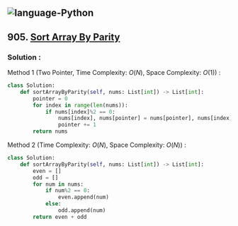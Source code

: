 ![language-Python](https://img.shields.io/badge/%20-Python-ffd43b?style=for-the-badge&logo=PYTHON)
---

## 905. [Sort Array By Parity](https://leetcode.com/problems/sort-array-by-parity)

### Solution :

Method 1 (Two Pointer, Time Complexity: $O(N)$, Space Complexity: $O(1)$) :
```python
class Solution:
    def sortArrayByParity(self, nums: List[int]) -> List[int]:
        pointer = 0
        for index in range(len(nums)):
            if nums[index]%2 == 0:
                nums[index], nums[pointer] = nums[pointer], nums[index]
                pointer += 1
        return nums
```

Method 2 (Time Complexity: $O(N)$, Space Complexity: $O(N)$) :
```python
class Solution:
    def sortArrayByParity(self, nums: List[int]) -> List[int]:
        even = []
        odd = []
        for num in nums:
            if num%2 == 0:
                even.append(num)
            else:
                odd.append(num)
        return even + odd
```
